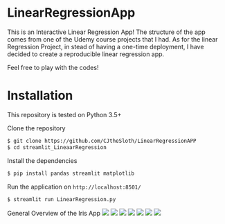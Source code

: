 # LinearRegressionApp
This is an Interactive Linear Regression App! The structure of the app comes from one of the Udemy course projects that I had. As for the linear Regression Project, in stead of having a one-time deployment, I have decided to create a reproducible linear regression app. 

Feel free to play with the codes! 


# Installation

This repository is tested on Python 3.5+

Clone the repository


```sh
$ git clone https://github.com/CJtheSloth/LinearRegressionAPP
$ cd streamlit_LineaarRegression
```

Install the dependencies

```sh
$ pip install pandas streamlit matplotlib
```

Run the application on `http://localhost:8501/`

```sh
$ streamlit run LinearRegression.py
```

General Overview of the Iris App
<img src = "LinearRegressionApp_img/linear-1.PNG">
<img src = "LinearRegressionApp_img/linear-2.PNG">
<img src = "LinearRegressionApp_img/linear-3.PNG">
<img src = "LinearRegressionApp_img/linear-4.PNG">
<img src = "LinearRegressionApp_img/linear-5.PNG">
<img src = "LinearRegressionApp_img/linear-6.PNG">
<img src = "LinearRegressionApp_img/linear-7.PNG">

